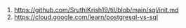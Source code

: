 1. https://github.com/SruthiKrish19/til/blob/main/sql/init.md
2. https://cloud.google.com/learn/postgresql-vs-sql
